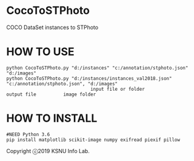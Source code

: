 # CocoToSTPhoto
COCO DataSet instances to STPhoto

# HOW TO USE
<pre><code>python CocoToSTPhoto.py "d:/instances" "c:/annotation/stphoto.json" "d:/images"
python CocoToSTPhoto.py "d:/instances/instances_val2018.json" "c:/annotation/stphoto.json", "d:/images"
                               input file or folder                   output file          image folder
</pre></code>
# HOW TO INSTALL
<pre><code>#NEED Python 3.6
pip install matplotlib scikit-image numpy exifread piexif pillow
</pre></code>
Copyright ⓒ2019 KSNU Info Lab.
  
